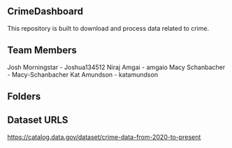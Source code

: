 ## CrimeDashboard
This repository is built to download and process data related to crime.

## Team Members
Josh Morningstar
    - Joshua134512
Niraj Amgai
    - amgaio
Macy Schanbacher
    - Macy-Schanbacher
Kat Amundson
    - katamundson

## Folders

## Dataset URLS
https://catalog.data.gov/dataset/crime-data-from-2020-to-present